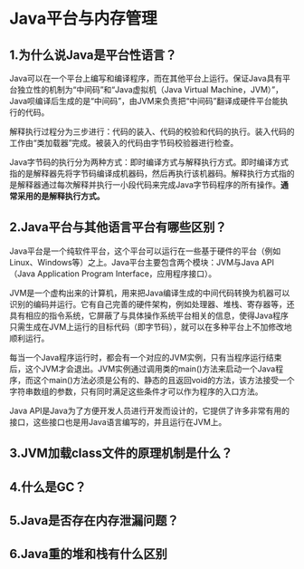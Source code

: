 # Java平台与内存管理

## 1.为什么说Java是平台性语言？
Java可以在一个平台上编写和编译程序，而在其他平台上运行。保证Java具有平台独立性的机制为“中间码”和“Java虚拟机（Java Virtual Machine，JVM）”，Java呗编译后生成的是“中间码”，由JVM来负责把“中间码”翻译成硬件平台能执行的代码。

解释执行过程分为三步进行：代码的装入、代码的校验和代码的执行。装入代码的工作由“类加载器”完成。被装入的代码由字节码校验器进行检查。

Java字节码的执行分为两种方式：即时编译方式与解释执行方式。即时编译方式指的是解释器先将字节码编译成机器码，然后再执行该机器码。解释执行方式指的是解释器通过每次解释并执行一小段代码来完成Java字节码程序的所有操作。**通常采用的是解释执行方式。**

## 2.Java平台与其他语言平台有哪些区别？
Java平台是一个纯软件平台，这个平台可以运行在一些基于硬件的平台（例如Linux、Windows等）之上。Java平台主要包含两个模块：JVM与Java API（Java Application Program Interface，应用程序接口）。

JVM是一个虚构出来的计算机，用来把Java编译生成的中间代码转换为机器可以识别的编码并运行。它有自己完善的硬件架构，例如处理器、堆栈、寄存器等，还具有相应的指令系统，它屏蔽了与具体操作系统平台相关的信息，使得Java程序只需生成在JVM上运行的目标代码（即字节码），就可以在多种平台上不加修改地顺利运行。

每当一个Java程序运行时，都会有一个对应的JVM实例，只有当程序运行结束后，这个JVM才会退出。JVM实例通过调用类的main()方法来启动一个Java程序，而这个main()方法必须是公有的、静态的且返回void的方法，该方法接受一个字符串数组的参数，只有同时满足这些条件才可以作为程序的入口方法。

Java API是Java为了方便开发人员进行开发而设计的，它提供了许多非常有用的接口，这些接口也是用Java语言编写的，并且运行在JVM上。

## 3.JVM加载class文件的原理机制是什么？

## 4.什么是GC？

## 5.Java是否存在内存泄漏问题？

## 6.Java重的堆和栈有什么区别
